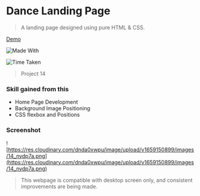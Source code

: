 # Dance Landing Page

> A landing page designed using pure HTML & CSS.

[Demo](https://live-class-project-014.netlify.app/ "Demo")

![Made With](https://img.shields.io/badge/Made%20with-HTML%20and%20CSS-brightgreen)

![Time Taken](https://img.shields.io/badge/Time%20Taken-2%20hrs-red)

> Project 14

### Skill gained from this

- Home Page Development
- Background Image Positioning
- CSS flexbox and Positions

### Screenshot

![https://res.cloudinary.com/dnda0xwpu/image/upload/v1659150899/images/14_nydp7a.png](https://res.cloudinary.com/dnda0xwpu/image/upload/v1659150899/images/14_nydp7a.png)

> This webpage is compatible with desktop screen only, and consistent improvements are being made.

